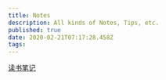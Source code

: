 ```yaml
---
title: Notes
description: All kinds of Notes, Tips, etc.
published: true
date: 2020-02-21T07:17:28.458Z
tags: 
---
```


[读书笔记](/Notes/ReadNote)